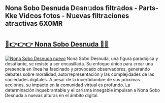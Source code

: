 ## Nona Sobo Desnuda D𝚎sn𝚞dos filtr𝚊dos - Parts-Kke Vid𝚎os f𝚘tos - N𝚞evas filtr𝚊ciones atr𝚊ctivas 6X0MR

# <h2><a href="http://mb3ek4.tromn.icu/?c=Nona+Sobo+Desnuda">🔗👉👉👉 Nona Sobo Desnuda 🔗🔗</a></h2>

[![Nona Sobo Desnuda nuevo](https://i.imgur.com/pEAQMta.gif)](http://mb3ek4.tromn.icu/?c=Nona+Sobo+Desnuda)
Nona Sobo Desnuda, una figura paradójica y desafiante, se resiste a ser encasillada. Su enfoque único para crear una presencia en línea ha fascinado y provocado observadores, generando debates sobre moralidad, autorrepresentación y las complejidades de las sociedades digitales. A pesar de la incertidumbre de sus próximas acciones, su impacto en la comunidad virtual es profundo. La determinación inquebrantable y el carisma innegable impulsan a Nona Sobo Desnuda a nuevas alturas en el ámbito digital.
